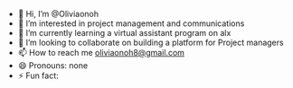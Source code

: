 - 👋 Hi, I’m @Oliviaonoh
- 👀 I’m interested in project management and communications
- 🌱 I’m currently learning a virtual assistant program on alx
- 💞️ I’m looking to collaborate on building a platform for Project managers 
- 📫 How to reach me oliviaonoh8@gmail.com
- 😄 Pronouns: none
- ⚡ Fun fact: 

<!---
Oliviaonoh/Oliviaonoh is a ✨ special ✨ repository because its `README.md` (this file) appears on your GitHub profile.
You can click the Preview link to take a look at your changes.
--->
